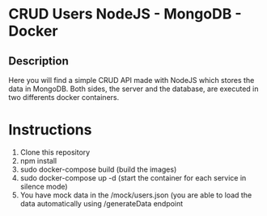 # CRUD Users NodeJS - MongoDB - Docker

## Description
Here you will find a simple CRUD API made with NodeJS which stores the data in MongoDB. Both sides, the server and the database, are executed in two differents docker containers.

# Instructions
1. Clone this repository
2. npm install
3. sudo docker-compose build (build the images) 
4. sudo docker-compose up -d  (start the container for each service in silence mode)
5. You have mock data in the /mock/users.json (you are able to load the data automatically using /generateData endpoint
